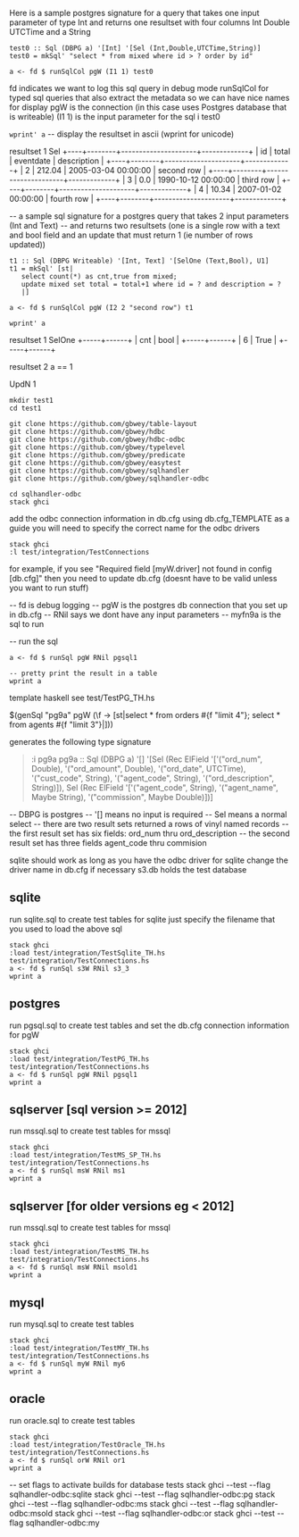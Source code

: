 Here is a sample postgres signature for a query that takes one input parameter of type Int and returns one resultset with four columns Int Double UTCTime and a String
```
test0 :: Sql (DBPG a) '[Int] '[Sel (Int,Double,UTCTime,String)]  
test0 = mkSql' "select * from mixed where id > ? order by id"

a <- fd $ runSqlCol pgW (I1 1) test0 
```

fd indicates we want to log this sql query in debug mode
runSqlCol for typed sql queries that also extract the metadata so we can have nice names for display
pgW is the connection (in this case uses Postgres database that is writeable)
(I1 1) is the input parameter for the sql i test0

`wprint' a` -- display the resultset in ascii (wprint for unicode)

resultset 1 Sel
+----+--------+---------------------+-------------+
| id | total  |      eventdate      | description |
+----+--------+---------------------+-------------+
|  2 | 212.04 | 2005-03-04 00:00:00 | second row  |
+----+--------+---------------------+-------------+
|  3 |   0.0  | 1990-10-12 00:00:00 | third row   |
+----+--------+---------------------+-------------+
|  4 |  10.34 | 2007-01-02 00:00:00 | fourth row  |
+----+--------+---------------------+-------------+


-- a sample sql signature for a postgres query that takes 2 input parameters (Int and Text) 
-- and returns two resultsets (one is a single row with a text and bool field and an update that must return 1 (ie number of rows updated))

```
t1 :: Sql (DBPG Writeable) '[Int, Text] '[SelOne (Text,Bool), U1]  
t1 = mkSql' [st|
   select count(*) as cnt,true from mixed;
   update mixed set total = total+1 where id = ? and description = ?
   |]
   
a <- fd $ runSqlCol pgW (I2 2 "second row") t1

wprint' a
```

resultset 1 SelOne
+-----+------+
| cnt | bool |
+-----+------+
|   6 | True |
+-----+------+

resultset 2 a == 1

UpdN 1


```
mkdir test1
cd test1

git clone https://github.com/gbwey/table-layout
git clone https://github.com/gbwey/hdbc
git clone https://github.com/gbwey/hdbc-odbc
git clone https://github.com/gbwey/typelevel
git clone https://github.com/gbwey/predicate
git clone https://github.com/gbwey/easytest
git clone https://github.com/gbwey/sqlhandler
git clone https://github.com/gbwey/sqlhandler-odbc

cd sqlhandler-odbc
stack ghci 
```

add the odbc connection information in db.cfg using db.cfg_TEMPLATE as a guide
you will need to specify the correct name for the odbc drivers

```
stack ghci 
:l test/integration/TestConnections
```

for example, if you see 
  "Required field [myW.driver] not found in config [db.cfg]"
    then you need to update db.cfg (doesnt have to be valid unless you want to run stuff)

-- fd is debug logging
-- pgW is the postgres db connection that you set up in db.cfg
-- RNil says we dont have any input parameters
-- myfn9a is the sql to run

-- run the sql
```
a <- fd $ runSql pgW RNil pgsql1

-- pretty print the result in a table
wprint a
```
template haskell see test/TestPG_TH.hs

$(genSql "pg9a" pgW (\f -> [st|select * from orders #{f "limit 4"}; select * from agents #{f "limit 3"}|]))

generates the following type signature

>:i pg9a
pg9a ::
  Sql
    (DBPG a)
    '[]
    '[Sel
        (Rec
           ElField
           '['("ord_num", Double), '("ord_amount", Double),
             '("ord_date", UTCTime), '("cust_code", String),
             '("agent_code", String), '("ord_description", String)]),
      Sel
        (Rec
           ElField
           '['("agent_code", String), '("agent_name", Maybe String),
             '("commission", Maybe Double)])]

-- DBPG is postgres 
-- '[] means no input is required
-- Sel means a normal select
-- there are two result sets returned a rows of vinyl named records
-- the first result set has six fields: ord_num thru ord_description
-- the second result set has three fields agent_code thru commision

sqlite should work as long as you have the odbc driver for sqlite 
change the driver name in db.cfg if necessary 
s3.db holds the test database

sqlite
------

run sqlite.sql to create test tables for sqlite
just specify the filename that you used to load the above sql

```
stack ghci 
:load test/integration/TestSqlite_TH.hs test/integration/TestConnections.hs
a <- fd $ runSql s3W RNil s3_3
wprint a
```
postgres
--------

run pgsql.sql to create test tables and set the db.cfg connection information for pgW

```
stack ghci 
:load test/integration/TestPG_TH.hs test/integration/TestConnections.hs
a <- fd $ runSql pgW RNil pgsql1
wprint a
```

sqlserver [sql version >= 2012]
---------

run mssql.sql to create test tables for mssql

```
stack ghci 
:load test/integration/TestMS_SP_TH.hs test/integration/TestConnections.hs
a <- fd $ runSql msW RNil ms1
wprint a
```

sqlserver [for older versions eg < 2012]
---------

run mssql.sql to create test tables for mssql

```
stack ghci 
:load test/integration/TestMS_TH.hs test/integration/TestConnections.hs
a <- fd $ runSql msW RNil msold1
wprint a
```

mysql 
-----

run mysql.sql to create test tables 

```
stack ghci 
:load test/integration/TestMY_TH.hs test/integration/TestConnections.hs
a <- fd $ runSql myW RNil my6
wprint a
```

oracle
------

run oracle.sql to create test tables 

```
stack ghci 
:load test/integration/TestOracle_TH.hs test/integration/TestConnections.hs
a <- fd $ runSql orW RNil or1
wprint a
```

-- set flags to activate builds for database tests
stack ghci --test --flag sqlhandler-odbc:sqlite
stack ghci --test --flag sqlhandler-odbc:pg
stack ghci --test --flag sqlhandler-odbc:ms
stack ghci --test --flag sqlhandler-odbc:msold
stack ghci --test --flag sqlhandler-odbc:or
stack ghci --test --flag sqlhandler-odbc:my